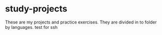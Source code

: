 # study-projects

These are my projects and practice exercises.
They are divided in to folder by languages.
test for ssh